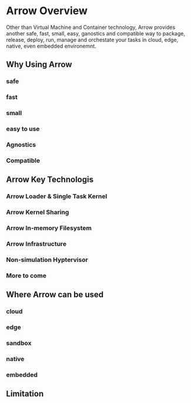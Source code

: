 # Arrow Overview
Other than Virtual Machine and Container technology, Arrow provides another safe, fast, small, easy, ganostics and compatible  way to package, release, deploy, run, manage and orchestate your tasks in cloud, edge, native, even embedded environemnt.

## Why Using Arrow
### safe
### fast
### small
### easy to use
### Agnostics
### Compatible

## Arrow Key Technologis
### Arrow Loader & Single Task Kernel
### Arrow Kernel Sharing
### Arrow In-memory Filesystem
### Arrow Infrastructure
### Non-simulation Hyptervisor
### More to come

## Where Arrow can be used
### cloud
### edge
### sandbox
### native
### embedded

## Limitation
